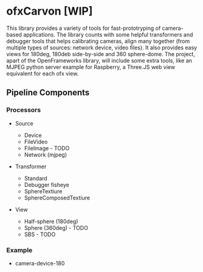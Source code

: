 # ofxCarvon [WIP]

This library provides a variety of tools for fast-prototryping of camera-based applications.  The library counts with some helpful transformers and debugger tools that helps calibrating cameras, align many together (from multiple types of sources: network device, video files).  It also provides easy views for 180deg, 180deb side-by-side and 360 sphere-dome.
The project, apart of the OpenFrameworks library, will include some extra tools, like an MJPEG python server example for Raspberry, a Three.JS web view equivalent for each ofx view.

## Pipeline Components

### Processors

- Source
    - Device
    - FileVideo
    - FileImage - TODO
    - Network (mjpeg)

- Transformer
    - Standard
    - Debugger fisheye
    - SphereTextiure
    - SphereComposedTextiure

- View
    - Half-sphere (180deg)
    - Sphere (360deg) - TODO
    - SBS - TODO

### Example

- camera-device-180
